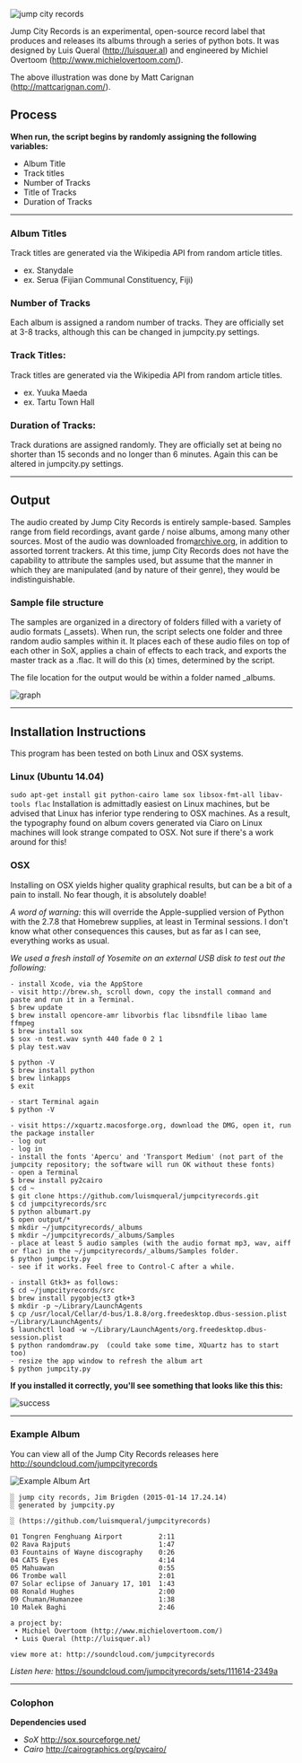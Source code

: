 ![jump city records](http://i.imgur.com/jgJVyBk.png)

Jump City Records is an experimental, open-source record label that produces and releases its albums through a series of python bots. It was designed by Luis Queral (http://luisquer.al) and engineered by Michiel Overtoom (http://www.michielovertoom.com/).

The above illustration was done by Matt Carignan (http://mattcarignan.com/).

## Process

**When run, the script begins by randomly assigning the 
following variables:**
* Album Title
* Track titles
* Number of Tracks
* Title of Tracks
* Duration of Tracks

***

### Album Titles
Track titles are generated via the Wikipedia API from random article titles.
* ex. Stanydale
* ex. Serua (Fijian Communal Constituency, Fiji)

### Number of Tracks
Each album is assigned a random number of tracks. They are officially set at 3-8 tracks, although this can be changed in jumpcity.py settings.

### Track Titles:
Track titles are generated via the Wikipedia API from random article titles.
* ex. Yuuka Maeda
* ex. Tartu Town Hall

### Duration of Tracks:
Track durations are assigned randomly. They are officially set at being no shorter than 15 seconds and no longer than 6 minutes. Again this can be altered in jumpcity.py settings.

***

## Output
The audio created by Jump City Records is entirely sample-based. Samples range from field recordings, avant garde / noise albums, among many other sources. Most of the audio was downloaded from[archive.org](archive.org), in addition to assorted torrent trackers. At this time, jump City Records does not have the capability to attribute the samples used, but assume that the manner in which they are manipulated (and by nature of their genre), they would be indistinguishable.

### Sample file structure
The samples are organized in a directory of folders filled with a variety of audio formats (_assets). When run, the script selects one folder and three random 
audio samples within it. It places each of these audio files on top of each other in SoX, applies a chain of effects to each track, and exports the master track as a .flac. It will do this (x) times, determined by the script.

The file location for the output would be within a folder named _albums.

![graph](http://i.imgur.com/15q5w2M.png)

***

## Installation Instructions
This program has been tested on both Linux and OSX systems.

### Linux (Ubuntu 14.04)
```sudo apt-get install git python-cairo lame sox libsox-fmt-all libav-tools flac```
Installation is admittadly easiest on Linux machines, but be advised that Linux has inferior type rendering to OSX machines. As a result, the typography found on album covers generated via Ciaro on Linux machines will look strange compated to OSX. Not sure if there's a work around for this!

###  OSX
Installing on OSX yields higher quality graphical results, but can be a bit of a pain to install. No fear though, it is absolutely doable!

*A word of warning:* this will override the Apple-supplied version of Python with the 2.7.8 that Homebrew supplies, at least in Terminal sessions. I don't know what other consequences this causes, but as far as I can see, everything works as usual.

*We used a fresh install of Yosemite on an external USB disk to test out the following:*

```
- install Xcode, via the AppStore
- visit http://brew.sh, scroll down, copy the install command and paste and run it in a Terminal.
$ brew update
$ brew install opencore-amr libvorbis flac libsndfile libao lame ffmpeg
$ brew install sox
$ sox -n test.wav synth 440 fade 0 2 1
$ play test.wav

$ python -V
$ brew install python
$ brew linkapps
$ exit

- start Terminal again
$ python -V

- visit https://xquartz.macosforge.org, download the DMG, open it, run the package installer
- log out
- log in
- install the fonts 'Apercu' and 'Transport Medium' (not part of the jumpcity repository; the software will run OK without these fonts)
- open a Terminal
$ brew install py2cairo
$ cd ~
$ git clone https://github.com/luismqueral/jumpcityrecords.git
$ cd jumpcityrecords/src
$ python albumart.py
$ open output/*
$ mkdir ~/jumpcityrecords/_albums
$ mkdir ~/jumpcityrecords/_albums/Samples
- place at least 5 audio samples (with the audio format mp3, wav, aiff or flac) in the ~/jumpcityrecords/_albums/Samples folder.
$ python jumpcity.py
- see if it works. Feel free to Control-C after a while.

- install Gtk3+ as follows:
$ cd ~/jumpcityrecords/src
$ brew install pygobject3 gtk+3
$ mkdir -p ~/Library/LaunchAgents
$ cp /usr/local/Cellar/d-bus/1.8.8/org.freedesktop.dbus-session.plist ~/Library/LaunchAgents/
$ launchctl load -w ~/Library/LaunchAgents/org.freedesktop.dbus-session.plist
$ python randomdraw.py  (could take some time, XQuartz has to start too)
- resize the app window to refresh the album art
$ python jumpcity.py
```
**If you installed it correctly, you'll see something that looks like this this:**

![success](http://i.imgur.com/sbBhW11.gif)

***

### Example Album
You can view all of the Jump City Records releases here http://soundcloud.com/jumpcityrecords

![Example Album Art](http://i.imgur.com/75DspsO.png)

```
░ jump city records, Jim Brigden (2015-01-14 17.24.14)
░ generated by jumpcity.py

░ (https://github.com/luismqueral/jumpcityrecords)

01 Tongren Fenghuang Airport         2:11
02 Rava Rajputs                      1:47
03 Fountains of Wayne discography    0:26
04 CATS Eyes                         4:14
05 Mahuawan                          0:55
06 Trombe wall                       2:01
07 Solar eclipse of January 17, 101  1:43
08 Ronald Hughes                     2:00
09 Chuman/Humanzee                   1:38
10 Malek Baghi                       2:46

a project by:
 • Michiel Overtoom (http://www.michielovertoom.com/)
 • Luis Queral (http://luisquer.al)

view more at: http://soundcloud.com/jumpcityrecords
```

*Listen here:* https://soundcloud.com/jumpcityrecords/sets/111614-2349a

***

### Colophon

**Dependencies used**
- *SoX* http://sox.sourceforge.net/
- *Cairo* http://cairographics.org/pycairo/
 



